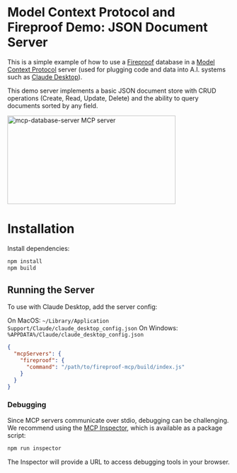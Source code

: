 # Model Context Protocol and Fireproof Demo: JSON Document Server

This is a simple example of how to use a [Fireproof](https://fireproof.storage/) database in a [Model Context Protocol](https://github.com/modelcontextprotocol) server (used for plugging code and data into A.I. systems such as [Claude Desktop](https://claude.ai/download)).

This demo server implements a basic JSON document store with CRUD operations (Create, Read, Update, Delete) and the ability to query documents sorted by any field.

<a href="https://glama.ai/mcp/servers/1p6uu10u9a"><img width="380" height="200" src="https://glama.ai/mcp/servers/1p6uu10u9a/badge" alt="mcp-database-server MCP server" /></a>

# Installation

Install dependencies:

```bash
npm install
npm build
```

## Running the Server

To use with Claude Desktop, add the server config:

On MacOS: `~/Library/Application Support/Claude/claude_desktop_config.json`
On Windows: `%APPDATA%/Claude/claude_desktop_config.json`

```json
{
  "mcpServers": {
    "fireproof": {
      "command": "/path/to/fireproof-mcp/build/index.js"
    }
  }
}
```

### Debugging

Since MCP servers communicate over stdio, debugging can be challenging. We recommend using the [MCP Inspector](https://github.com/modelcontextprotocol/inspector), which is available as a package script:

```bash
npm run inspector
```

The Inspector will provide a URL to access debugging tools in your browser.

